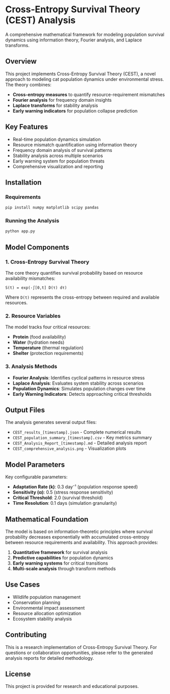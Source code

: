 # Cross-Entropy Survival Theory (CEST) Analysis

A comprehensive mathematical framework for modeling population survival dynamics using information theory, Fourier analysis, and Laplace transforms.

## Overview

This project implements Cross-Entropy Survival Theory (CEST), a novel approach to modeling cat population dynamics under environmental stress. The theory combines:

- **Cross-entropy measures** to quantify resource-requirement mismatches
- **Fourier analysis** for frequency domain insights
- **Laplace transforms** for stability analysis
- **Early warning indicators** for population collapse prediction

## Key Features

- Real-time population dynamics simulation
- Resource mismatch quantification using information theory
- Frequency domain analysis of survival patterns
- Stability analysis across multiple scenarios
- Early warning system for population threats
- Comprehensive visualization and reporting

## Installation

### Requirements

```bash
pip install numpy matplotlib scipy pandas
```

### Running the Analysis

```bash
python app.py
```

## Model Components

### 1. Cross-Entropy Survival Theory
The core theory quantifies survival probability based on resource availability mismatches:

```
S(t) = exp(-∫[0,t] D(τ) dτ)
```

Where `D(t)` represents the cross-entropy between required and available resources.

### 2. Resource Variables
The model tracks four critical resources:
- **Protein** (food availability)
- **Water** (hydration needs)
- **Temperature** (thermal regulation)
- **Shelter** (protection requirements)

### 3. Analysis Methods
- **Fourier Analysis**: Identifies cyclical patterns in resource stress
- **Laplace Analysis**: Evaluates system stability across scenarios
- **Population Dynamics**: Simulates population changes over time
- **Early Warning Indicators**: Detects approaching critical thresholds

## Output Files

The analysis generates several output files:

- `CEST_results_[timestamp].json` - Complete numerical results
- `CEST_population_summary_[timestamp].csv` - Key metrics summary
- `CEST_Analysis_Report_[timestamp].md` - Detailed analysis report
- `CEST_comprehensive_analysis.png` - Visualization plots

## Model Parameters

Key configurable parameters:

- **Adaptation Rate (k)**: 0.3 day⁻¹ (population response speed)
- **Sensitivity (α)**: 0.5 (stress response sensitivity)
- **Critical Threshold**: 2.0 (survival threshold)
- **Time Resolution**: 0.1 days (simulation granularity)

## Mathematical Foundation

The model is based on information-theoretic principles where survival probability decreases exponentially with accumulated cross-entropy between resource requirements and availability. This approach provides:

1. **Quantitative framework** for survival analysis
2. **Predictive capabilities** for population dynamics
3. **Early warning systems** for critical transitions
4. **Multi-scale analysis** through transform methods

## Use Cases

- Wildlife population management
- Conservation planning
- Environmental impact assessment
- Resource allocation optimization
- Ecosystem stability analysis

## Contributing

This is a research implementation of Cross-Entropy Survival Theory. For questions or collaboration opportunities, please refer to the generated analysis reports for detailed methodology.

## License

This project is provided for research and educational purposes.